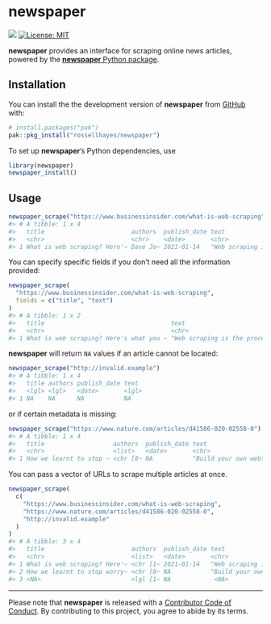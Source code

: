 
<!-- README.md is generated from README.Rmd. Please edit that file -->

# newspaper

<!-- badges: start -->
<!-- [![](https://www.r-pkg.org/badges/version/newspaper?color=brightgreen)](https://cran.r-project.org/package=newspaper) -->

[![](https://img.shields.io/badge/lifecycle-experimental-orange.svg)](https://lifecycle.r-lib.org/articles/stages.html#experimental)
[![License:
MIT](https://img.shields.io/badge/license-MIT-blueviolet.svg)](https://cran.r-project.org/web/licenses/MIT)
<!-- [![R build status](https://github.com/rossellhayes/newspaper/workflows/R-CMD-check/badge.svg)](https://github.com/rossellhayes/newspaper/actions) -->
<!-- [![](https://codecov.io/gh/rossellhayes/newspaper/branch/main/graph/badge.svg)](https://codecov.io/gh/rossellhayes/newspaper) -->
<!-- [![CodeFactor](https://www.codefactor.io/repository/github/rossellhayes/newspaper/badge)](https://www.codefactor.io/repository/github/rossellhayes/newspaper) -->
<!-- [![Dependencies](https://tinyverse.netlify.com/badge/newspaper)](https://cran.r-project.org/package=newspaper) -->
<!-- badges: end -->

**newspaper** provides an interface for scraping online news articles,
powered by the [**newspaper** Python
package](https://newspaper.readthedocs.io/en/latest/).

## Installation

You can install the the development version of **newspaper** from
[GitHub](https://github.com/rossellhayes/incase) with:

``` r
# install.packages("pak")
pak::pkg_install("rossellhayes/newspaper")
```

To set up **newspaper**’s Python dependencies, use

``` r
library(newspaper)
newspaper_install()
```

## Usage

``` r
newspaper_scrape("https://www.businessinsider.com/what-is-web-scraping")
#> # A tibble: 1 x 4
#>   title                        authors  publish_date text                       
#>   <chr>                        <chr>    <date>       <chr>                      
#> 1 What is web scraping? Here'~ Dave Jo~ 2021-01-14   "Web scraping is the proce~
```

You can specify specific fields if you don’t need all the information
provided:

``` r
newspaper_scrape(
  "https://www.businessinsider.com/what-is-web-scraping",
  fields = c("title", "text")
)
#> # A tibble: 1 x 2
#>   title                                   text                                  
#>   <chr>                                   <chr>                                 
#> 1 What is web scraping? Here's what you ~ "Web scraping is the process of using~
```

**newspaper** will return `NA` values if an article cannot be located:

``` r
newspaper_scrape("http://invalid.example")
#> # A tibble: 1 x 4
#>   title authors publish_date text 
#>   <lgl> <lgl>   <date>       <lgl>
#> 1 NA    NA      NA           NA
```

or if certain metadata is missing:

``` r
newspaper_scrape("https://www.nature.com/articles/d41586-020-02558-0")
#> # A tibble: 1 x 4
#>   title                   authors  publish_date text                            
#>   <chr>                   <list>   <date>       <chr>                           
#> 1 How we learnt to stop ~ <chr [8~ NA           "Build your own webscraping too~
```

You can pass a vector of URLs to scrape multiple articles at once.

``` r
newspaper_scrape(
  c(
    "https://www.businessinsider.com/what-is-web-scraping",
    "https://www.nature.com/articles/d41586-020-02558-0",
    "http://invalid.example"
  )
)
#> # A tibble: 3 x 4
#>   title                        authors  publish_date text                       
#>   <chr>                        <list>   <date>       <chr>                      
#> 1 What is web scraping? Here'~ <chr [1~ 2021-01-14   "Web scraping is the proce~
#> 2 How we learnt to stop worry~ <chr [8~ NA           "Build your own webscrapin~
#> 3 <NA>                         <lgl [1~ NA            <NA>
```

------------------------------------------------------------------------

Please note that **newspaper** is released with a [Contributor Code of
Conduct](https://contributor-covenant.org/version/2/0/CODE_OF_CONDUCT.html).
By contributing to this project, you agree to abide by its terms.
